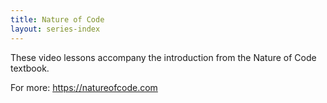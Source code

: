 ```yaml
---
title: Nature of Code
layout: series-index
---
```

These video lessons accompany the introduction from the Nature of Code textbook.

For more:
<https://natureofcode.com>